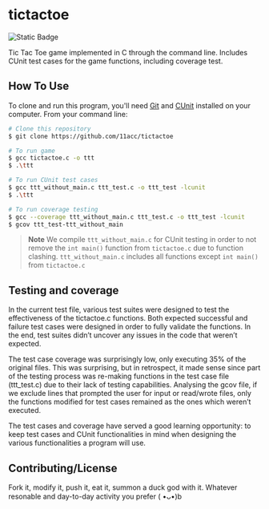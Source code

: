 # tictactoe

![Static Badge](https://img.shields.io/badge/version-1.0-blue)

Tic Tac Toe game implemented in C through the command line. Includes CUnit test cases for the game functions, including coverage test.

## How To Use

To clone and run this program, you'll need [Git](https://git-scm.com) and [CUnit](https://sourceforge.net/projects/cunit/files/CUnit/) installed on your computer. From your command line:

```bash
# Clone this repository
$ git clone https://github.com/11acc/tictactoe

# To run game
$ gcc tictactoe.c -o ttt
$ .\ttt

# To run CUnit test cases
$ gcc ttt_without_main.c ttt_test.c -o ttt_test -lcunit
$ .\ttt

# To run coverage testing
$ gcc --coverage ttt_without_main.c ttt_test.c -o ttt_test -lcunit
$ gcov ttt_test-ttt_without_main
```

> **Note**
> We compile `ttt_without_main.c` for CUnit testing in order to not remove the `int main()` function from `tictactoe.c` due to function clashing. `ttt_without_main.c` includes all functions except `int main()` from `tictactoe.c`

## Testing and coverage

In the current test file, various test suites were designed to test the effectiveness of the tictactoe.c functions. Both expected successful and failure test cases were designed in order to fully validate the functions. In the end, test suites didn’t uncover any issues in the code that weren’t expected.

The test case coverage was surprisingly low, only executing 35% of the original files. This was surprising, but in retrospect, it made sense since part of the testing process was re-making functions in the test case file (ttt_test.c) due to their lack of testing capabilities. Analysing the gcov file, if we exclude lines that prompted the user for input or read/wrote files, only the functions modified for test cases remained as the ones which weren’t executed.

The test cases and coverage have served a good learning opportunity: to keep test cases and CUnit functionalities in mind when designing the various functionalities a program will use.

## Contributing/License

Fork it, modify it, push it, eat it, summon a duck god with it. Whatever resonable and day-to-day activity you prefer ( •ᴗ•)b
